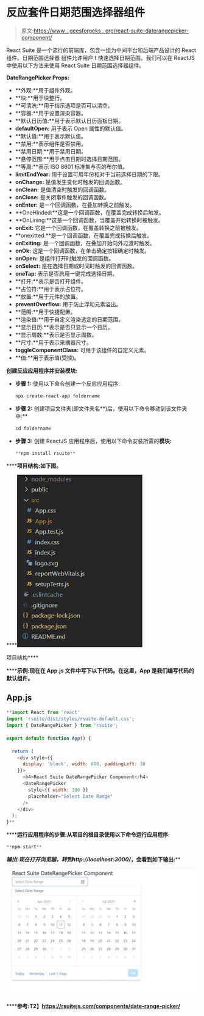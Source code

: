 # 反应套件日期范围选择器组件

> 原文:[https://www . geesforgeks . org/react-suite-daterangepicker-component/](https://www.geeksforgeeks.org/react-suite-daterangepicker-component/)

React Suite 是一个流行的前端库，包含一组为中间平台和后端产品设计的 React 组件。日期范围选择器  组件允许用户 t 快速选择日期范围。我们可以在 ReactJS 中使用以下方法来使用 React Suite 日期范围选择器组件。

**DateRangePicker Props:**

*   **外观:**用于组件外观。
*   **块:**用于块整行。
*   **可清洗:**用于指示选项是否可以清空。
*   **容器:**用于设置渲染容器。
*   **默认日历值:**用于表示默认日历面板日期。
*   **defaultOpen:** 用于表示 Open 属性的默认值。
*   **默认值:**用于表示默认值。
*   **禁用:**表示组件是否禁用。
*   **禁用日期:**用于禁用日期。
*   **悬停范围:**用于点击日期时选择日期范围。
*   **等周:**表示 ISO 8601 标准集与否的布尔值。
*   **limitEndYear:** 用于设置可用年份相对于当前选择日期的下限。
*   **onChange:** 是值发生变化时触发的回调函数。
*   **onClean:** 是值清空时触发的回调函数。
*   **onClose:** 是关闭事件触发的回调函数。
*   **onEnter:** 是一个回调函数，在叠加转换之前触发。
*   **OneHinded:**这是一个回调函数，在覆盖完成转换后触发。
*   **OnLining:**这是一个回调函数，当覆盖开始转换时被触发。
*   **onExit:** 它是一个回调函数，在覆盖转换之前被触发。
*   **onexitted:**是一个回调函数，在覆盖完成转换后触发。
*   **onExiting:** 是一个回调函数，在叠加开始向外过渡时触发。
*   **onOk:** 这是一个回调函数，在单击确定按钮确定时触发。
*   **onOpen:** 是组件打开时触发的回调函数。
*   **onSelect:** 是在选择日期或时间时触发的回调函数。
*   **oneTap:** 表示是否启用一键完成选择日期。
*   **打开:**表示是否打开组件。
*   **占位符:**用于表示占位符。
*   **放置:**用于元件的放置。
*   **preventOverflow:** 用于防止浮动元素溢出。
*   **范围:**用于快捷配置。
*   **渲染值:**用于自定义渲染选定的日期范围。
*   **显示日历:**表示是否只显示一个日历。
*   **显示周数:**表示是否显示周数。
*   **尺寸:**用于表示采摘器尺寸。
*   **toggleComponentClass:** 可用于该组件的自定义元素。
*   **值:**用于表示值(受控)。

**创建反应应用程序并安装模块:**

*   **步骤 1:** 使用以下命令创建一个反应应用程序:

    ```jsx
    npx create-react-app foldername
    ```

*   **步骤 2:** 创建项目文件夹(即文件夹名**)后，使用以下命令移动到该文件夹中:**

    ```jsx
    cd foldername
    ```

*   **步骤 3:** 创建 ReactJS 应用程序后，使用以下命令安装所需的****模块:****

    ```jsx
    **npm install rsuite**
    ```

******项目结构:**如下图。****

****![](img/f04ae0d8b722a9fff0bd9bd138b29c23.png)

项目结构**** 

******示例:**现在在 **App.js** 文件中写下以下代码。在这里，App 是我们编写代码的默认组件。****

## ****App.js****

```jsx
**import React from 'react'
import 'rsuite/dist/styles/rsuite-default.css';
import { DateRangePicker } from 'rsuite';

export default function App() {

  return (
    <div style={{
      display: 'block', width: 600, paddingLeft: 30
    }}>
      <h4>React Suite DateRangePicker Component</h4>
      <DateRangePicker
        style={{ width: 300 }}
        placeholder="Select Date Range"
      />
    </div>
  );
}**
```

******运行应用程序的步骤:**从项目的根目录使用以下命令运行应用程序:****

```jsx
**npm start**
```

******输出:**现在打开浏览器，转到***http://localhost:3000/***，会看到如下输出:****

****![](img/e7d5a2ea8665e605aeb8e76c5d4761bb.png)****

******参考:**T2】https://rsuitejs.com/components/date-range-picker/****